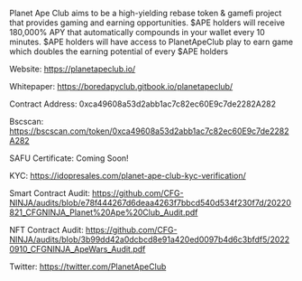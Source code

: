 Planet Ape Club aims to be a high-yielding rebase token & gamefi project that provides gaming and earning opportunities. $APE holders will receive 180,000% APY that automatically compounds in your wallet every 10 minutes. $APE holders will have access to PlanetApeClub play to earn game which doubles the earning potential of every $APE holders

Website: https://planetapeclub.io/

Whitepaper: https://boredapyclub.gitbook.io/planetapeclub/

Contract Address: 0xca49608a53d2abb1ac7c82ec60E9c7de2282A282

Bscscan: https://bscscan.com/token/0xca49608a53d2abb1ac7c82ec60E9c7de2282A282

SAFU Certificate: Coming Soon!

KYC: https://idopresales.com/planet-ape-club-kyc-verification/

Smart Contract Audit: https://github.com/CFG-NINJA/audits/blob/e78f444267d6deaa4263f7bbcd540d534f230f7d/20220821_CFGNINJA_Planet%20Ape%20Club_Audit.pdf

NFT Contract Audit: https://github.com/CFG-NINJA/audits/blob/3b99dd42a0dcbcd8e91a420ed0097b4d6c3bfdf5/20220910_CFGNINJA_ApeWars_Audit.pdf

Twitter: https://twitter.com/PlanetApeClub

